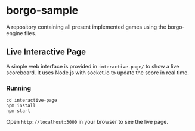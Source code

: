 # borgo-sample
A repository containing all present implemented games using the borgo-engine files.

## Live Interactive Page

A simple web interface is provided in `interactive-page/` to show a live
scoreboard. It uses Node.js with socket.io to update the score in real time.

### Running

```
cd interactive-page
npm install
npm start
```

Open `http://localhost:3000` in your browser to see the live page.

